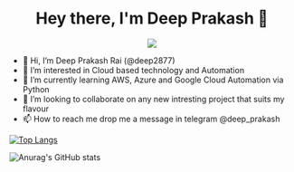 <h1 align="center">Hey there, I'm Deep Prakash 👋</h1>

<p align="center">
<img src="https://komarev.com/ghpvc/?username=deep2877&label=Profile+Views" />
</p>

- 👋 Hi, I’m Deep Prakash Rai (@deep2877)
- 👀 I’m interested in Cloud based technology and Automation
- 🌱 I’m currently learning AWS, Azure and Google Cloud Automation via Python
- 💞️ I’m looking to collaborate on any new intresting project that suits my flavour
- 📫 How to reach me drop me a message in telegram @deep_prakash


[![Top Langs](https://github-readme-stats.vercel.app/api/top-langs/?username=deep2877)](https://github.com/anuraghazra/github-readme-stats)


![Anurag's GitHub stats](https://github-readme-stats.vercel.app/api?username=deep2877&show_icons=true&theme=tokyonight)


<!---
deep2877/deep2877 is a ✨ special ✨ repository because its `README.md` (this file) appears on your GitHub profile.
You can click the Preview link to take a look at your changes.
--->
